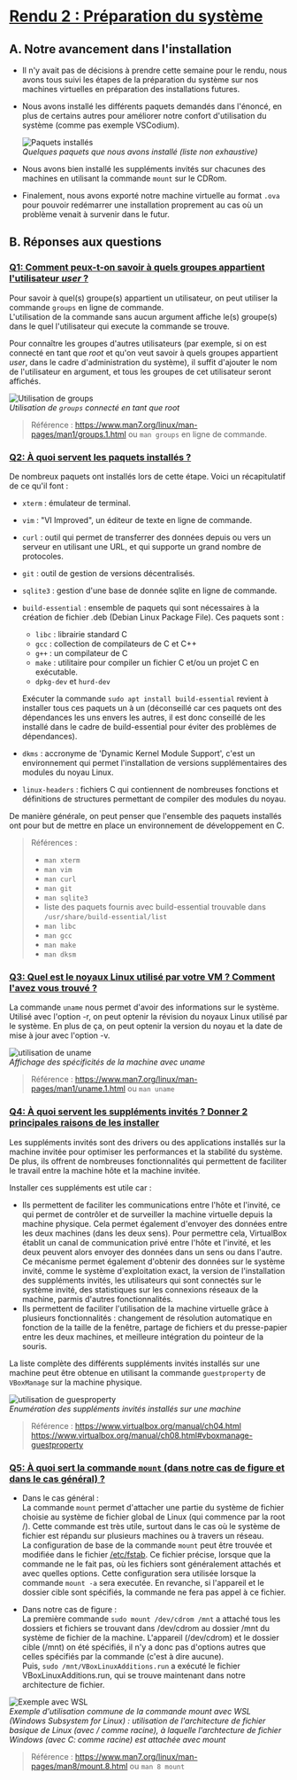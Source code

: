# <u>Rendu 2 : Préparation du système</u>

## A. Notre avancement dans l'installation

- Il n'y avait pas de décisions à prendre cette semaine pour le rendu, nous avons tous suivi les étapes de la préparation du système sur nos machines virtuelles en préparation des installations futures.
- Nous avons installé les différents paquets demandés dans l'énoncé, en plus de certains autres pour améliorer notre confort d'utilisation du système (comme pas exemple VSCodium).

  ![Paquets installés](./Rendu2-res/installed.png)  
  *Quelques paquets que nous avons installé (liste non exhaustive)*

- Nous avons bien installé les suppléments invités sur chacunes des machines en utilisant la commande `mount` sur le CDRom.
- Finalement, nous avons exporté notre machine virtuelle au format `.ova` pour pouvoir redémarrer une installation proprement au cas où un problème venait à survenir dans le futur.

## B. Réponses aux questions

### <u>Q1: Comment peux-t-on savoir à quels groupes appartient l'utilisateur *user* ?</u>

Pour savoir à quel(s) groupe(s) appartient un utilisateur, on peut utiliser la commande `groups` en ligne de commande.  
L'utilisation de la commande sans aucun argument affiche le(s) groupe(s) dans le quel l'utilisateur qui execute la commande se trouve.  

Pour connaître les groupes d'autres utilisateurs (par exemple, si on est connecté en tant que *root* et qu'on veut savoir à quels groupes appartient *user*, dans le cadre d'administration du système), il suffit d'ajouter le nom de l'utilisateur en argument, et tous les groupes de cet utilisateur seront affichés.

![Utilisation de groups](./Rendu2-res/groups-usage.png)  
*Utilisation de `groups` connecté en tant que root*

> Référence : <https://www.man7.org/linux/man-pages/man1/groups.1.html> ou `man groups` en ligne de commande.

### <u>Q2: À quoi servent les paquets installés ?</u>

De nombreux paquets ont installés lors de cette étape. Voici un récapitulatif de ce qu'il font :

- `xterm` : émulateur de terminal.
- `vim` : "VI Improved", un éditeur de texte en ligne de commande.
- `curl` : outil qui permet de transferrer des données depuis ou vers un serveur en utilisant une URL, et qui supporte un grand nombre de protocoles.
- `git` : outil de gestion de versions décentralisés.
- `sqlite3` : gestion d'une base de donnée sqlite en ligne de commande.
- `build-essential` : ensemble de paquets qui sont nécessaires à la création de fichier .deb (Debian Linux Package File). Ces paquets sont :

  - `libc` : librairie standard C
  - `gcc` : collection de compilateurs de C et C++
  - `g++` : un compilateur de C
  - `make` : utilitaire pour compiler un fichier C et/ou un projet C en exécutable.
  - `dpkg-dev` et `hurd-dev`

  Exécuter la commande `sudo apt install build-essential` revient à installer tous ces paquets un à un (déconseillé car ces paquets ont des dépendances les uns envers les autres, il est donc conseillé de les installé dans le cadre de build-essential pour éviter des problèmes de dépendances).
- `dkms` : accronyme de 'Dynamic Kernel Module Support', c'est un environnement qui permet l'installation de versions supplémentaires des modules du noyau Linux.
- `linux-headers` : fichiers C qui contiennent de nombreuses fonctions et définitions de structures permettant de compiler des modules du noyau.

De manière générale, on peut penser que l'ensemble des paquets installés ont pour but de mettre en place un environnement de développement en C.

> Références :  
>
> - `man xterm`  
> - `man vim`  
> - `man curl`  
> - `man git`  
> - `man sqlite3`  
> - liste des paquets fournis avec build-essential trouvable dans `/usr/share/build-essential/list`  
> - `man libc`  
> - `man gcc`
> - `man make`  
> - `man dksm`  

### <u>Q3: Quel est le noyaux Linux utilisé par votre VM ? Comment l'avez vous trouvé ?</u>

La commande `uname` nous permet d'avoir des informations sur le système. Utilisé avec l'option -r, on peut optenir la révision du noyaux Linux utilisé par le système. En plus de ça, on peut optenir la version du noyau et la date de mise à jour avec l'option -v.

![utilisation de uname](./Rendu2-res/uname.png)  
*Affichage des spécificités de la machine avec uname*

> Référence : <https://www.man7.org/linux/man-pages/man1/uname.1.html> ou `man uname`

### <u>Q4: À quoi servent les suppléments invités ? Donner 2 principales raisons de les installer</u>

Les suppléments invités sont des drivers ou des applications installés sur la machine invitée pour optimiser les performances et la stabilité du système. De plus, ils offrent de nombreuses fonctionnalités qui permettent de faciliter le travail entre la machine hôte et la machine invitée.  

Installer ces suppléments est utile car :

- Ils permettent de faciliter les communications entre l'hôte et l'invité, ce qui permet de contrôler et de surveiller la machine virtuelle depuis la machine physique. Cela permet également d'envoyer des données entre les deux machines (dans les deux sens). Pour permettre cela, VirtualBox établit un canal de communication privé entre l'hôte et l'invité, et les deux peuvent alors envoyer des données dans un sens ou dans l'autre. Ce mécanisme permet également d'obtenir des données sur le système invité, comme le système d'exploitation exact, la version de l'installation des suppléments invités, les utilisateurs qui sont connectés sur le système invité, des statistiques sur les connexions réseaux de la machine, parmis d'autres fonctionnalités.
- Ils permettent de faciliter l'utilisation de la machine virtuelle grâce à plusieurs fonctionnalités : changement de résolution automatique en fonction de la taille de la fenêtre, partage de fichiers et du presse-papier entre les deux machines, et meilleure intégration du pointeur de la souris.

La liste complète des différents suppléments invités installés sur une machine peut être obtenue en utilisant la commande `guestproperty` de `VBoxManage` sur la machine physique.

![utilisation de guesproperty](./Rendu2-res/guestproperty.png)  
*Enumération des suppléments invités installés sur une machine*

> Référence : <https://www.virtualbox.org/manual/ch04.html>  
<https://www.virtualbox.org/manual/ch08.html#vboxmanage-guestproperty>

### <u>Q5: À quoi sert la commande `mount` (dans notre cas de figure et dans le cas général) ?</u>

- Dans le cas général :  
    La commande `mount` permet d'attacher une partie du système de fichier choisie au système de fichier global de Linux (qui commence par la root /). Cette commande est très utile, surtout dans le cas où le système de fichier est répandu sur plusieurs machines ou à travers un réseau.  
    La configuration de base de la commande `mount` peut être trouvée et modifiée dans le fichier <u>/etc/fstab</u>. Ce fichier précise, lorsque que la commande ne le fait pas, où les fichiers sont généralement attachés et avec quelles options. Cette configuration sera utilisée lorsque la commande `mount -a` sera executée. En revanche, si l'appareil et le dossier cible sont spécifiés, la commande ne fera pas appel à ce fichier.

- Dans notre cas de figure :  
    La première commande `sudo mount /dev/cdrom /mnt` a attaché tous les dossiers et fichiers se trouvant dans /dev/cdrom au dossier /mnt du système de fichier de la machine. L'appareil (/dev/cdrom) et le dossier cible (/mnt) on été spécifiés, il n'y a donc pas d'options autres que celles spécifiés par la commande (c'est à dire aucune).  
    Puis, `sudo /mnt/VBoxLinuxAdditions.run` a exécuté le fichier VBoxLinuxAdditions.run, qui se trouve maintenant dans notre architecture de fichier.

![Exemple avec WSL](./Rendu2-res/wsl-example.png)  
*Exemple d'utilisation commune de la commande mount avec WSL (Windows Subsystem for Linux) : utilisation de l'architecture de fichier basique de Linux (avec / comme racine), à laquelle l'archtecture de fichier Windows (avec C: comme racine) est attachée avec mount*

> Référence : <https://www.man7.org/linux/man-pages/man8/mount.8.html> ou `man 8 mount`
